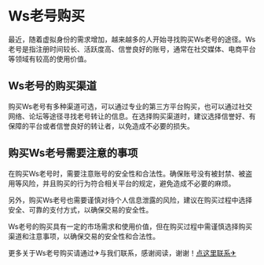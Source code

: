 # Ws老号购买

最近，随着虚拟身份的需求增加，越来越多的人开始寻找购买Ws老号的途径。Ws老号是指注册时间较长、活跃度高、信誉良好的账号，通常在社交媒体、电商平台等领域有较高的使用价值。

## Ws老号的购买渠道

购买Ws老号有多种渠道可选，可以通过专业的第三方平台购买，也可以通过社交网络、论坛等途径寻找老号转让的信息。在选择购买渠道时，建议选择信誉好、有保障的平台或者信誉良好的转让者，以免造成不必要的损失。

## 购买Ws老号需要注意的事项

在购买Ws老号时，需要注意账号的安全性和合法性。确保账号没有被封禁、被盗用等风险，并且购买的行为符合相关平台的规定，避免造成不必要的麻烦。

另外，购买Ws老号也需要谨慎对待个人信息泄露的风险，建议在购买过程中选择安全、可靠的支付方式，以确保交易的安全性。

Ws老号的购买具有一定的市场需求和使用价值，但在购买过程中需谨慎选择购买渠道和注意事项，以确保交易的安全性和合法性。

更多关于Ws老号购买请通过✈与我们联系，感谢阅读，谢谢！[点这里联系✈](https://t.me/sjlmbot)